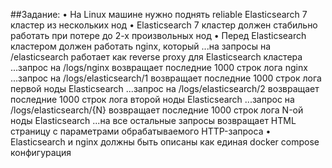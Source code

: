 ##Задание:
• На Linux машине нужно поднять reliable Elasticsearch 7 кластер из нескольких нод
• Elasticsearch 7 кластер должен стабильно работать при потере до 2-х произвольных нод
• Перед Elasticsearch кластером должен работать nginx, который
...на запросы на /elasticsearch работает как reverse proxy для Elasticsearch кластера
...запроc на /logs/nginx возвращает последние 1000 строк лога nginx
...запроc на /logs/elasticsearch/1 возвращает последние 1000 строк лога первой ноды Elasticsearch
...запроc на /logs/elasticsearch/2 возвращает последние 1000 строк лога второй ноды Elasticsearch
...запроc на /logs/elasticsearch/{N} возвращает последние 1000 строк лога N-ой ноды Elasticsearch
...на все остальные запросы возвращает HTML страницу c параметрами обрабатываемого HTTP-запроса
• Elasticsearch и nginx должны быть описаны как единая docker compose конфигурация
